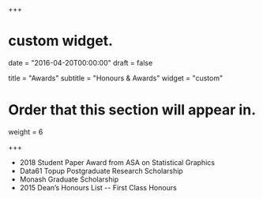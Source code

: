 +++
# custom widget.

date = "2016-04-20T00:00:00"
draft = false

title = "Awards"
subtitle = "Honours & Awards"
widget = "custom"

# Order that this section will appear in.
weight = 6

+++

* 2018 Student Paper Award from ASA on Statistical Graphics
* Data61 Topup Postgraduate Research Scholarship
* Monash Graduate Scholarship
* 2015 Dean’s Honours List -- First Class Honours
